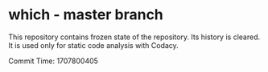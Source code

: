 # which - master branch

This repository contains frozen state of the repository.
Its history is cleared. It is used only for static code
analysis with Codacy.

Commit Time: 1707800405